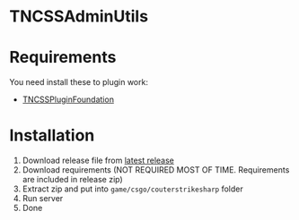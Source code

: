 ﻿# TNCSSAdminUtils

#  Requirements

You need install these to plugin work:
- [TNCSSPluginFoundation](https://github.com/fltuna/TNCSSPluginFoundation/releases/latest)

# Installation

1. Download release file from [latest release](https://github.com/fltuna/lupercalia-admin-utils-cs2/releases/latest)
2. Download requirements (NOT REQUIRED MOST OF TIME. Requirements are included in release zip)
3. Extract zip and put into `game/csgo/couterstrikesharp` folder
4. Run server
5. Done
